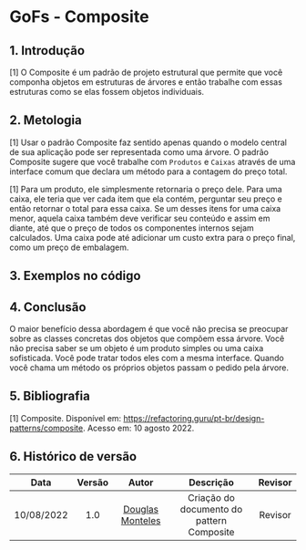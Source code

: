 # GoFs - Composite

## 1. Introdução
[1] O Composite é um padrão de projeto estrutural que permite que você componha objetos em estruturas de árvores e então trabalhe com essas estruturas como se elas fossem objetos individuais.

## 2. Metologia
[1] Usar o padrão Composite faz sentido apenas quando o modelo central de sua aplicação pode ser representada como uma árvore. O padrão Composite sugere que você trabalhe com `Produtos` e `Caixas` através de uma interface comum que declara um método para a contagem do preço total.

[1] Para um produto, ele simplesmente retornaria o preço dele. Para uma caixa, ele teria que ver cada item que ela contém, perguntar seu preço e então retornar o total para essa caixa. Se um desses itens for uma caixa menor, aquela caixa também deve verificar seu conteúdo e assim em diante, até que o preço de todos os componentes internos sejam calculados. Uma caixa pode até adicionar um custo extra para o preço final, como um preço de embalagem.

## 3. Exemplos no código



## 4. Conclusão
O maior benefício dessa abordagem é que você não precisa se preocupar sobre as classes concretas dos objetos que compõem essa árvore. Você não precisa saber se um objeto é um produto simples ou uma caixa sofisticada. Você pode tratar todos eles com a mesma interface. Quando você chama um método os próprios objetos passam o pedido pela árvore.

## 5. Bibliografia
[1] Composite. Disponível em: <https://refactoring.guru/pt-br/design-patterns/composite>. Acesso em: 10 agosto 2022.

## 6. Histórico de versão
| Data | Versão | Autor | Descrição | Revisor |
| :-: | :-: | :-: | :-: | :-: |
| 10/08/2022 | 1.0 | [Douglas Monteles](https://github.com/DouglasMonteles) | Criação do documento do pattern Composite | Revisor |
